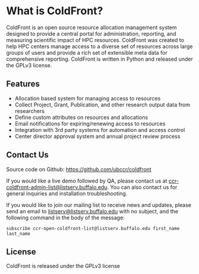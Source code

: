 # What is ColdFront?

ColdFront is an open source resource allocation management system designed to provide a
central portal for administration, reporting, and measuring scientific impact
of HPC resources. ColdFront was created to help HPC centers manage access to a
diverse set of resources across large groups of users and provide a rich set of
extensible meta data for comprehensive reporting. ColdFront is written in
Python and released under the GPLv3 license.  

## Features

- Allocation based system for managing access to resources
- Collect Project, Grant, Publication, and other research output data from researchers
- Define custom attributes on resources and allocations
- Email notifications for expiring/renewing access to resources
- Integration with 3rd party systems for automation and access control
- Center director approval system and annual project review process

## Contact Us

Source code on Github: https://github.com/ubccr/coldfront

If you would like a live demo followed by QA, please contact us at
ccr-coldfront-admin-list@listserv.buffalo.edu. You can also contact us for
general inquiries and installation troubleshooting.

If you would like to join our mailing list to receive news and updates, please
send an email to listserv@listserv.buffalo.edu with no subject, and the
following command in the body of the message:

```
subscribe ccr-open-coldfront-list@listserv.buffalo.edu first_name last_name
```

## License

ColdFront is released under the GPLv3 license
